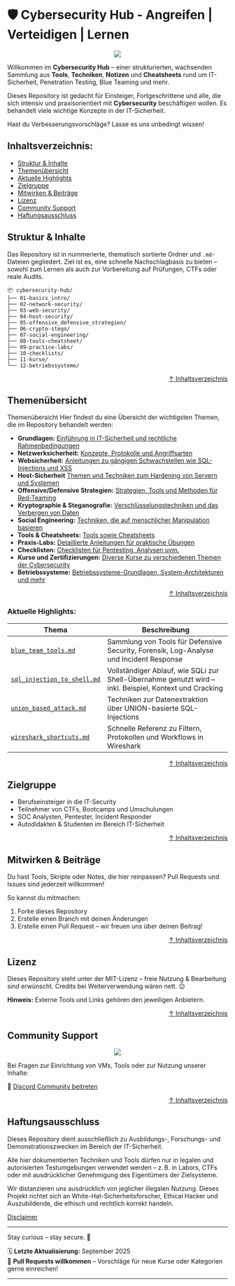 # 🛡️ Cybersecurity Hub - Angreifen | Verteidigen | Lernen

<div align=center><img src="https://capsule-render.vercel.app/api?type=soft&height=170&color=0a0a23&text=Cybersecurity%20Hub-nl-%20⚔️%20Angreifen%20|%20🛡️%20Verteidigen%20|%20🧠%20Lernen&fontSize=40&animation=blink&section=header&textBg=false&descAlign=0&descAlignY=0&fontColor=00ff88&fontAlign=50&fontAlignY=40" /></div>


Willkommen im **Cybersecurity Hub** – einer strukturierten, wachsenden Sammlung aus **Tools**, **Techniken**, **Notizen** und **Cheatsheets** rund um IT-Sicherheit, Penetration Testing, Blue Teaming und mehr.

Dieses Repository ist gedacht für Einsteiger, Fortgeschrittene und alle, die sich intensiv und praxisorientiert mit **Cybersecurity** beschäftigen wollen. Es behandelt viele wichtige Konzepte in der IT-Sicherheit.

Hast du Verbesserungsvorschläge? Lasse es uns unbedingt wissen!


## Inhaltsverzeichnis:
- [Struktur & Inhalte](#struktur--inhalte)
- [Themenübersicht](#themenübersicht)
- [Aktuelle Highlights](#aktuelle-highlights)
- [Zielgruppe](#zielgruppe)
- [Mitwirken & Beiträge](#mitwirken--beiträge)
- [Lizenz](#lizenz)
- [Community Support](#community-support)
- [Haftungsausschluss](#haftungsausschluss)



##  Struktur & Inhalte
Das Repository ist in nummerierte, thematisch sortierte Ordner und `.md`-Dateien gegliedert. Ziel ist es, eine schnelle Nachschlagbasis zu bieten – sowohl zum Lernen als auch zur Vorbereitung auf Prüfungen, CTFs oder reale Audits.

```text
📦 cybersecurity-hub/
├── 01-basics_intro/
├── 02-network-security/
├── 03-web-security/
├── 04-host-security/
├── 05-offensive_defensive_strategien/
├── 06-crypto-stego/
├── 07-social-engineering/
├── 08-tools-cheatsheet/
├── 09-practice-labs/
├── 10-checklists/
├── 11-kurse/
└── 12-betriebssysteme/
```

<div align=right>

[↑ Inhaltsverzeichnis](#inhaltsverzeichnis)

</div>

## Themenübersicht

Themenübersicht
Hier findest du eine Übersicht der wichtigsten Themen, die im Repository behandelt werden:

- **Grundlagen:** [Einführung in IT-Sicherheit und rechtliche Rahmenbedingungen](/01-basics-intro/)
- **Netzwerksicherheit:** [Konzepte, Protokolle und Angriffsarten](/02-network-security/)
- **Websicherheit:** [Anleitungen zu gängigen Schwachstellen wie SQL-Injections und XSS](/03-web-security/)
- **Host-Sicherheit** [Themen und Techniken zum Hardening von Servern und Systemen](/04-host-security/)
- **Offensive/Defensive Strategien:** [Strategien, Tools und Methoden für Red-Teaming](/05-offensive_defensive_strategien/)
- **Kryptographie & Steganografie:** [Verschlüsselungstechniken und das Verbergen von Daten](/06-crypto-stego/)
- **Social Engineering:** [Techniken, die auf menschlicher Manipulation basieren](/07-social-engineering/)
- **Tools & Cheatsheets:** [Tools sowie Cheatsheets](/08-tools-cheatsheet/)
- **Praxis-Labs:** [Detaillierte Anleitungen für praktische Übungen](/09-practice-labs/)
- **Checklisten:** [Checklisten für Pentesting, Analysen uvm.](/10-checklists/)
- **Kurse und Zertifizierungen:** [Diverse Kurse zu verschiedenen Themen der Cybersecurity](/11-kurse_und_zertifizierungen/)
- **Betriebssysteme:** [Betriebssysteme-Grundlagen, System-Architekturen und mehr](/12-betriebssysteme/)

<div align=right>

[↑ Inhaltsverzeichnis](#inhaltsverzeichnis)

</div>

### Aktuelle Highlights:

| Thema | Beschreibung |
|-------|--------------|
| [`blue_team_tools.md`](/05-offensive_defensive_strategien/blue-teaming_defensive/blue_team_tools.md) | Sammlung von Tools für Defensive Security, Forensik, Log-Analyse und Incident Response |
| [`sql_injection_to_shell.md`](/03-web-security/angriffe/sql-injektionen/sql_injection_to_shell.md) | Vollständiger Ablauf, wie SQLi zur Shell-Übernahme genutzt wird – inkl. Beispiel, Kontext und Cracking |
| [`union_based_attack.md`](/03-web-security/angriffe/sql-injektionen/union_based_attack.md) | Techniken zur Datenextraktion über UNION-basierte SQL-Injections |
| [`wireshark_shortcuts.md`](/08-tools-cheatsheet/cheatsheets/wireshark_shortcuts.md) | Schnelle Referenz zu Filtern, Protokollen und Workflows in Wireshark |




<div align=right>

[↑ Inhaltsverzeichnis](#inhaltsverzeichnis)

</div>




## Zielgruppe

- Berufseinsteiger in die IT-Security
- Teilnehmer von CTFs, Bootcamps und Umschulungen
- SOC Analysten, Pentester, Incident Responder
- Autodidakten & Studenten im Bereich IT-Sicherheit

<div align=right>

[↑ Inhaltsverzeichnis](#inhaltsverzeichnis)

</div>

## Mitwirken & Beiträge

Du hast Tools, Skripte oder Notes, die hier reinpassen?
Pull Requests und Issues sind jederzeit willkommen!

So kannst du mitmachen:

1. Forke dieses Repository
2. Erstelle einen Branch mit deinen Änderungen
3. Erstelle einen Pull Request – wir freuen uns über deinen Beitrag!

<div align=right>

[↑ Inhaltsverzeichnis](#inhaltsverzeichnis)

</div>

## Lizenz

Dieses Repository steht unter der MIT-Lizenz – freie Nutzung & Bearbeitung sind erwünscht.
Credits bei Weiterverwendung wären nett. 😉

**Hinweis:** Externe Tools und Links gehören den jeweiligen Anbietern.





<div align=right>

[↑ Inhaltsverzeichnis](#inhaltsverzeichnis)

</div>


## Community Support

<div align=center><img src="https://capsule-render.vercel.app/api?type=soft&height=100&color=0a0a23&text=💬%20Trete%20unserer%20Community%20bei&fontSize=44&animation=blink&section=footer&textBg=false&descAlign=0&descAlignY=0&fontColor=00ff88&fontAlign=50&fontAlignY=50" /></div>

Bei Fragen zur Einrichtung von VMs, Tools oder zur Nutzung unserer Inhalte:

💬 [Discord Community beitreten](https://discord.com/invite/fNcTyYVVb9)


<div align=right>

[↑ Inhaltsverzeichnis](#inhaltsverzeichnis)

</div>

## Haftungsausschluss

Dieses Repository dient ausschließlich zu Ausbildungs-, Forschungs- und Demonstrationszwecken im Bereich der IT-Sicherheit.

Alle hier dokumentierten Techniken und Tools dürfen nur in legalen und autorisierten Testumgebungen verwendet werden – z. B. in Labors, CTFs oder mit ausdrücklicher Genehmigung des Eigentümers der Zielsysteme.

Wir distanzieren uns ausdrücklich von jeglicher illegalen Nutzung.
Dieses Projekt richtet sich an White-Hat-Sicherheitsforscher, Ethical Hacker und Auszubildende, die ethisch und rechtlich korrekt handeln.

[Disclaimer](/00-disclaimer/disclaimer.md)

--- 

Stay curious – stay secure. 🔐

🗓️ **Letzte Aktualisierung:** September 2025  
🤝 **Pull Requests willkommen** – Vorschläge für neue Kurse oder Kategorien gerne einreichen!

---
